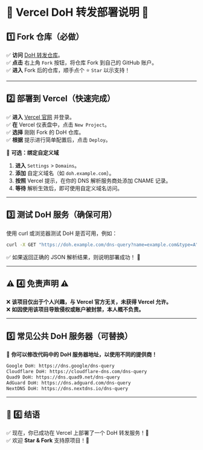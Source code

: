# 🚀 Vercel DoH 转发部署说明 🚀

## 1️⃣ Fork 仓库（必做）

✅ **访问** [DoH 转发仓库](https://github.com/laorent/Vercel-DoH-)。  
✅ **点击** 右上角 `Fork` 按钮，将仓库 Fork 到自己的 GitHub 账户。  
✅ **进入** Fork 后的仓库，顺手点个 ⭐ `Star` 以示支持！

---

## 2️⃣ 部署到 Vercel（快速完成）

✅ **进入** [Vercel 官网](https://vercel.com/) 并登录。  
✅ **在** Vercel 仪表盘中，点击 `New Project`。  
✅ **选择** 刚刚 Fork 的 DoH 仓库。  
✅ **根据** 提示进行简单配置后，点击 `Deploy`。

🔹 **可选：绑定自定义域**
1. **进入** `Settings` > `Domains`。
2. **添加** 自定义域名（如 `doh.example.com`）。
3. **按照** Vercel 提示，在你的 DNS 解析服务商处添加 CNAME 记录。
4. **等待** 解析生效后，即可使用自定义域名访问。

---

## 3️⃣ 测试 DoH 服务（确保可用）

使用 curl 或浏览器测试 DoH 是否可用，例如：
```sh
curl -X GET "https://doh.example.com/dns-query?name=example.com&type=A" -H "Accept: application/dns-json"
```
✅ 如果返回正确的 JSON 解析结果，则说明部署成功！ 🎉

---

## ⚠ 4️⃣ 免责声明 ⚠

❌ **该项目仅出于个人兴趣，与 Vercel 官方无关，未获得 Vercel 允许。**  
❌ **如因使用该项目导致侵权或账户被封禁，本人概不负责。**

---

## 5️⃣ 常见公共 DoH 服务器（可替换）

🔹 **你可以修改代码中的 DoH 服务器地址，以使用不同的提供商！**
```txt
Google DoH: https://dns.google/dns-query
Cloudflare DoH: https://cloudflare-dns.com/dns-query
Quad9 DoH: https://dns.quad9.net/dns-query
AdGuard DoH: https://dns.adguard.com/dns-query
NextDNS DoH: https://dns.nextdns.io/dns-query
```  

---

## 🎯 6️⃣ 结语

✅ 现在，你已成功在 Vercel 上部署了一个 DoH 转发服务！🚀  
✅ 欢迎 **Star & Fork** 支持原项目！🎉

